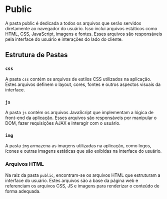 # Public

A pasta public é dedicada a todos os arquivos que serão servidos diretamente ao navegador do usuário. Isso inclui arquivos estáticos como HTML, CSS, JavaScript, imagens e fontes. Esses arquivos são responsáveis pela interface do usuário e interações do lado do cliente.

## Estrutura de Pastas

### `css`
A pasta `css` contém os arquivos de estilos CSS utilizados na aplicação. Estes arquivos definem o layout, cores, fontes e outros aspectos visuais da interface.

### `js`
A pasta `js` contém os arquivos JavaScript que implementam a lógica de front-end da aplicação. Esses arquivos são responsáveis por manipular o DOM, fazer requisições AJAX e interagir com o usuário.

### `img`
A pasta `img` armazena as imagens utilizadas na aplicação, como logos, ícones e outras imagens estáticas que são exibidas na interface do usuário.

### Arquivos HTML
Na raiz da pasta `public`, encontram-se os arquivos HTML que estruturam a interface do usuário. Estes arquivos são a base da página web e referenciam os arquivos CSS, JS e imagens para renderizar o conteúdo de forma adequada.
